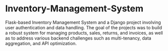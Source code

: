 # Inventory-Management-System
Flask-based Inventory Management System and a Django project involving user authentication and data handling. The goal of the projects was to build a robust system for managing products, sales, returns, and invoices, as well as to address various backend challenges such as multi-tenancy, data aggregation, and API optimization.
